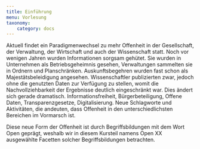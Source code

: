 ```yaml
---
title: Einführung
menu: Vorlesung
taxonomy:
    category: docs
---
```


Aktuell findet ein Paradigmenwechsel zu mehr Offenheit in der Gesellschaft, der Verwaltung, der Wirtschaft und auch der Wissenschaft statt. Noch vor wenigen Jahren wurden Informationen sorgsam gehütet. Sie wurden in Unternehmen als Betriebsgeheimnis gesehen, Verwaltungen sammelten sie in Ordnern und Planschränken. Auskunftsbegehren wurden fast schon als Majestätsbeleidigung angesehen. Wissenschaftler publizierten zwar, jedoch ohne die genutzten Daten zur Verfügung zu stellen, womit die Nachvollziehbarkeit der Ergebnisse deutlich eingeschränkt war.
Dies ändert sich gerade dramatisch. Informationsfreiheit, Bürgerbeteiligung, Offene Daten, Transparenzgesetze, Digitalisierung. Neue Schlagworte und Aktivitäten, die andeuten, dass Offenheit in den unterschiedlichsten Bereichen im Vormarsch ist. 

Diese neue Form der Offenheit ist durch Begriffsbildungen mit dem Wort Open geprägt, weshalb wir in diesem Kursteil namens Open XX ausgewählte Facetten solcher Begriffsbildungen betrachten. 





